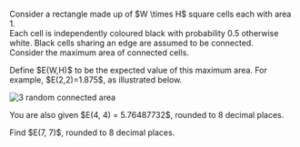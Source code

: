 <p>
Consider a rectangle made up of $W \times H$ square cells each with area 1.<br /> Each cell is independently coloured black with probability 0.5 otherwise white. Black cells sharing an edge are assumed to be connected.<br />Consider the maximum area of connected cells.</p>

<p>
Define $E(W,H)$ to be the expected value of this maximum area.
For example, $E(2,2)=1.875$, as illustrated below.
</p>
<div class="center">
<img src="project/images/p701_randcon.png" alt="3 random connected area" />
</div>
<p>
You are also given $E(4, 4) = 5.76487732$, rounded to 8 decimal places.
</p>
<p>
Find $E(7, 7)$, rounded to 8 decimal places.
</p>

